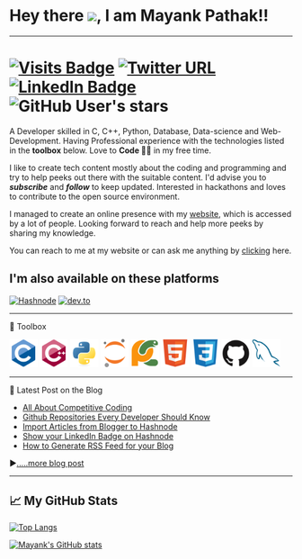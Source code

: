 # Hey there <img src="https://raw.githubusercontent.com/MartinHeinz/MartinHeinz/master/wave.gif" width="30px">, I am Mayank Pathak!!
-------
# [![Visits Badge](https://badges.pufler.dev/visits/mayankpathak4513/mayankpathak4513)](https://www.thecodingbro.xyz) [![Twitter URL](https://img.shields.io/twitter/url?label=Check-out%20my%20twitter%20handle&style=social&url=https%3A%2F%2Ftwitter.com%2Fmayankp4513)](https://twitter.com/mayankp4513) [![LinkedIn Badge](https://img.shields.io/badge/LinkedIn-Profile-informational?style=flat&logo=linkedin&logoColor=white&color=0D76A8)](https://www.linkedin.com/in/mayank-pathak4513/) ![GitHub User's stars](https://img.shields.io/github/stars/mayankpathak4513?affiliations=OWNER&style=social)


A Developer skilled in C, C++, Python, Database, Data-science and Web-Development. Having Professional experience with the technologies listed in the **toolbox** below.
Love to **Code 👨‍💻** in my free time.

I like to create tech content mostly about the coding and programming and try to help peeks out there with the suitable content. I'd advise you to ***subscribe*** and ***follow*** to keep updated. Interested in hackathons and loves to contribute to the open source environment.

I managed to create an online presence with my [website](https://www.thecodingbro.xyz/), which is accessed by a lot of people. Looking forward to reach and help more peeks by sharing my knowledge.

You can reach to me at my website or can ask me anything by [clicking](https://www.thecodingbro.xyz/p/contact-us.html) here.

## I'm also available on these platforms 
[![Hashnode](https://img.shields.io/badge/Hashnode-Profile-informational?style=flat&logo=hashnode&logoColor=2962ff&color=2962FF)](https://hashnode.com/@mayankpathak)
[![dev.to](https://img.shields.io/badge/dev.to-Profile-informational?style=flat&logo=DEV.to&logoColor=000&color=000)](https://dev.to/mayankpathak)


-------
🧰 Toolbox

<img src="https://github.com/devicons/devicon/blob/master/icons/c/c-original.svg" alt="C logo" width="50" height="50" />  <img src= "https://github.com/devicons/devicon/blob/master/icons/cplusplus/cplusplus-original.svg" alt="C++ logo" width="50" height="50" />  <img src="https://github.com/devicons/devicon/blob/master/icons/python/python-original.svg" alt="Python logo" width="50" height="50" />  <img src="https://github.com/devicons/devicon/blob/master/icons/jupyter/jupyter-original.svg" alt="Jupyter logo" width="50" height="50" />  <img src="https://github.com/devicons/devicon/blob/master/icons/pycharm/pycharm-original.svg" alt="Pycharm logo" width="50" height="50" />  <img src="https://github.com/devicons/devicon/blob/master/icons/html5/html5-original.svg" alt="HTML logo" width="50" height="50" />  <img src="https://github.com/devicons/devicon/blob/master/icons/css3/css3-original.svg" alt="CSS logo" width="50" height="50" />  <img src="https://github.com/devicons/devicon/blob/master/icons/github/github-original.svg" alt="Github logo" width="50" height="50" />  <img src="https://github.com/devicons/devicon/blob/master/icons/mysql/mysql-original.svg" alt="Mysql logo" width="50" height="50" />

-------

📘 Latest Post on the Blog
<!-- BLOG-POST-LIST:START-->
- [All About Competitive Coding](http://feedproxy.google.com/~r/thecodingbro/~3/FzDYtD0YI0g/all-about-competitive-coding.html)
- [Github Repositories Every Developer Should Know](http://feedproxy.google.com/~r/thecodingbro/~3/3KZ9LbbvcZI/github-repositories-every-developer-should-know.html)
- [Import Articles from Blogger to Hashnode](http://feedproxy.google.com/~r/thecodingbro/~3/wryuxUn4Ve8/import-articles-from-blogger-to-hashnode.html)
- [Show your LinkedIn Badge on Hashnode](http://feedproxy.google.com/~r/thecodingbro/~3/3YgobCnkacM/show-your-linkedin-badge-on-hashnode.html)
- [How to Generate RSS Feed for your Blog](http://feedproxy.google.com/~r/thecodingbro/~3/AKFuJydTIHg/how-to-generate-rss-feed-for-your-blog.html)
<!-- BLOG-POST-LIST:END-->


▶[.....more blog post](https://www.thecodingbro.xyz/)

-------
## &#x1f4c8; My GitHub Stats

[![Top Langs](https://github-readme-stats.vercel.app/api/top-langs/?username=mayankpathak4513&hide=java&theme=radical)](https://github.com/anuraghazra/github-readme-stats)

[![Mayank's GitHub stats](https://github-readme-stats.vercel.app/api?username=mayankpathak4513&theme=radical)](https://github.com/anuraghazra/github-readme-stats)

<!--
**mayankpathak4513/mayankpathak4513** is a ✨ _special_ ✨ repository because its `README.md` (this file) appears on your GitHub profile.

Here are some ideas to get you started:

- 🔭 I’m currently working on ...
- 🌱 I’m currently learning ...
- 👯 I’m looking to collaborate on ...
- 🤔 I’m looking for help with ...
- 💬 Ask me about ...
- 📫 How to reach me: ...
- 😄 Pronouns: ...
- ⚡ Fun fact: ...
-->
